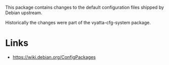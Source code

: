 This package contains changes to the default configuration files shipped by
Debian upstream.

Historically the changes were part of the vyatta-cfg-system package.

Links
=====
- <https://wiki.debian.org/ConfigPackages>
